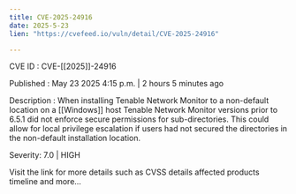 ```yaml
---
title: CVE-2025-24916
date: 2025-5-23
lien: "https://cvefeed.io/vuln/detail/CVE-2025-24916"

---
```


CVE ID : CVE-[[2025]]-24916

Published :  May 23
2025
4:15 p.m. | 2 hours
5 minutes ago

Description : When installing Tenable Network Monitor to a non-default location on a [[Windows]] host
Tenable Network Monitor versions prior to 6.5.1 did not enforce secure permissions for sub-directories. This could allow for local privilege escalation if users had not secured the directories in the non-default installation location.

Severity: 7.0 | HIGH

Visit the link for more details
such as CVSS details
affected products
timeline
and more...
